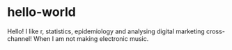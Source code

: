 # hello-world
Hello! I like r, statistics, epidemiology and analysing digital marketing cross-channel! When I am not making electronic music.
